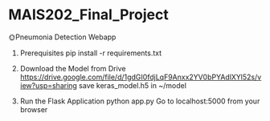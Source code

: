 # MAIS202_Final_Project
🌞Pneumonia Detection Webapp

1. Prerequisites
  pip install -r requirements.txt
  
2. Download the Model from Drive
  https://drive.google.com/file/d/1gdGI0fdjLqF9Anxx2YV0bPYAdlXYl52s/view?usp=sharing
  save keras_model.h5 in ~/model
  
3. Run the Flask Application
  python app.py
  Go to localhost:5000 from your browser
